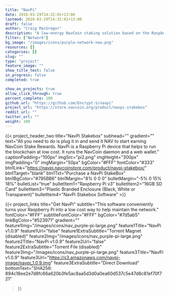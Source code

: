 ```yaml
---
title: "NavPi"
date: 2018-03-29T14:32:01+13:00
lastmod: 2018-03-29T14:32:01+13:00
draft: false
author: "Craig MacGregor"
description: "A low-energy NavCoin staking solution based on the Raspberry-Pi platform. The NavPi offers a more energy-efficient way to participate in validating NavCoin transactions."
filter: ["Network"]
bg_image: "/images/icons/purple-network-new.png"
resources: []
categories: []
slug: ""
type: "project"
feature_image: ""
show_title_text: false
in_progress: false
completed: true

show_on_projects: true
allow_click_through: true
percent_complete: 100
github_url: "https://github.com/Encrypt-S/navpi"
project_url: "https://store.navcoin.org/product/navpi-stakebox"
reddit_url: ""
twitter_url: ""
weight: 100
---
```


{{< project_header_two
    title="NavPi Stakebox"
    subhead=""
    gradient=""
    text="All you need to do is plug it in and send it NAV to start earning NavCoin Stake Rewards. NavPi is a Raspberry Pi device that helps to run the blockchain at low cost. It runs the NavCoin daemon and a web wallet."
    captionPadding="100px"
    imgSrc="pi2.png"
    imgHeight="300px"
    imgPadding="0"
    imgMargin="50px"
    bgColor="#FFF"
    fontColor="#333"
    btn1Link="https://navpi.navcoinstore.com/product/navpi-stakebox/"
    btn1Target="blank"
    btn1Txt="Purchase a NavPi StakeBox"
    btn1BgColor="#795BB6"
    btn1Margin="8% 0 0 0"
    bulletMargin="-5% 0 15% 18%"
    bulletList="true"
    bulletItem1="Raspberry Pi v3"
    bulletItem2="16GB SD Card"
    bulletItem3="Plastic Branded Enclosure (Black, White or Transparent)"
    bulletItem4="NavPi Stakebox Software"
    >}}

{{< project_links
    title="Get NavPi"
    subtitle="This software conveniently turns your Raspberry Pi into a low cost way to help maintain the network."
    fontColor="#FFF"
    subtitleFontColor="#FFF"
    bgColor="#7d5ab5"
    linkBgColor="#523971"
    gradient=""
    feature1Img="/images/icons/nav_purple-pi-large.png"
    feature1Title="NavPi v1.0.9"
    feature1Url="false"
    feature1ExtraSubtitle="Torrent Magnet (disabled)"
    feature2Img="/images/icons/nav_purple-pi-large.png"
    feature2Title="NavPi v1.0.9"
    feature2Url="false"
    feature2ExtraSubtitle="Torrent File (disabled)"
    feature3Img="/images/icons/nav_purple-pi-large.png"
    feature3Title="NavPi v1.0.9"
    feature3Url="https://s3.amazonaws.com/navpi-image/navpi_1.0.9.img"
    feature3ExtraSubtitle="Direct Download"
    bottomText="SHA256: 894c18ee2e7d8fc66a620b3fe5ac8aa5d3d0a0ea60d537c5e47d8c81ef70f721"
>}}
